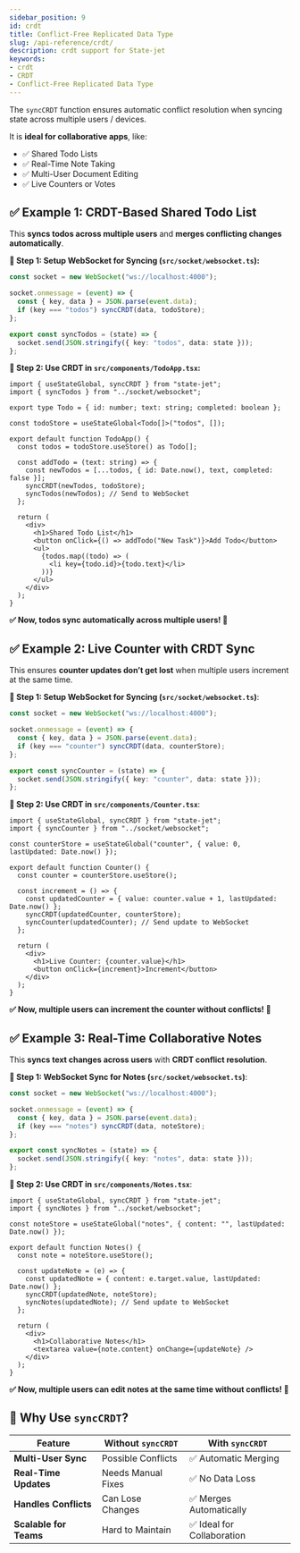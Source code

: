 ```yaml
---
sidebar_position: 9
id: crdt
title: Conflict-Free Replicated Data Type
slug: /api-reference/crdt/
description: crdt support for State-jet
keywords:
- crdt
- CRDT
- Conflict-Free Replicated Data Type
---
```


The `syncCRDT` function ensures automatic conflict resolution when syncing state across multiple users / devices.

It is **ideal for collaborative apps**, like:

- ✅ Shared Todo Lists
- ✅ Real-Time Note Taking
- ✅ Multi-User Document Editing
- ✅ Live Counters or Votes

## ✅ Example 1: CRDT-Based Shared Todo List

This **syncs todos across multiple users** and **merges conflicting changes automatically**.

**🔹 Step 1: Setup WebSocket for Syncing (`src/socket/websocket.ts`):**

```ts title="src/socket/websocket.ts"
const socket = new WebSocket("ws://localhost:4000");

socket.onmessage = (event) => {
  const { key, data } = JSON.parse(event.data);
  if (key === "todos") syncCRDT(data, todoStore);
};

export const syncTodos = (state) => {
  socket.send(JSON.stringify({ key: "todos", data: state }));
};
```

**🔹 Step 2: Use CRDT in `src/components/TodoApp.tsx`:**

```tsx title="src/components/TodoApp.tsx"
import { useStateGlobal, syncCRDT } from "state-jet";
import { syncTodos } from "../socket/websocket";

export type Todo = { id: number; text: string; completed: boolean };

const todoStore = useStateGlobal<Todo[]>("todos", []);

export default function TodoApp() {
  const todos = todoStore.useStore() as Todo[];

  const addTodo = (text: string) => {
    const newTodos = [...todos, { id: Date.now(), text, completed: false }];
    syncCRDT(newTodos, todoStore);
    syncTodos(newTodos); // Send to WebSocket
  };

  return (
    <div>
      <h1>Shared Todo List</h1>
      <button onClick={() => addTodo("New Task")}>Add Todo</button>
      <ul>
        {todos.map((todo) => (
          <li key={todo.id}>{todo.text}</li>
        ))}
      </ul>
    </div>
  );
}
```
**✅ Now, todos sync automatically across multiple users! 🎉**


## ✅ Example 2: Live Counter with CRDT Sync

This ensures **counter updates don’t get lost** when multiple users increment at the same time.

**🔹 Step 1: Setup WebSocket for Syncing (`src/socket/websocket.ts`)**:

```ts title="src/socket/websocket.ts"
const socket = new WebSocket("ws://localhost:4000");

socket.onmessage = (event) => {
  const { key, data } = JSON.parse(event.data);
  if (key === "counter") syncCRDT(data, counterStore);
};

export const syncCounter = (state) => {
  socket.send(JSON.stringify({ key: "counter", data: state }));
};
```

**🔹 Step 2: Use CRDT in `src/components/Counter.tsx`**:

```tsx title="src/components/TodoApp.tsx"
import { useStateGlobal, syncCRDT } from "state-jet";
import { syncCounter } from "../socket/websocket";

const counterStore = useStateGlobal("counter", { value: 0, lastUpdated: Date.now() });

export default function Counter() {
  const counter = counterStore.useStore();

  const increment = () => {
    const updatedCounter = { value: counter.value + 1, lastUpdated: Date.now() };
    syncCRDT(updatedCounter, counterStore);
    syncCounter(updatedCounter); // Send update to WebSocket
  };

  return (
    <div>
      <h1>Live Counter: {counter.value}</h1>
      <button onClick={increment}>Increment</button>
    </div>
  );
}
```
**✅ Now, multiple users can increment the counter without conflicts! 🎉**


## ✅ Example 3: Real-Time Collaborative Notes

This **syncs text changes across users** with **CRDT conflict resolution**.

**🔹 Step 1: WebSocket Sync for Notes (`src/socket/websocket.ts`)**:

```ts title="src/socket/websocket.ts"
const socket = new WebSocket("ws://localhost:4000");

socket.onmessage = (event) => {
  const { key, data } = JSON.parse(event.data);
  if (key === "notes") syncCRDT(data, noteStore);
};

export const syncNotes = (state) => {
  socket.send(JSON.stringify({ key: "notes", data: state }));
};
```

**🔹 Step 2: Use CRDT in `src/components/Notes.tsx`**:

```tsx title="src/components/TodoApp.tsx"
import { useStateGlobal, syncCRDT } from "state-jet";
import { syncNotes } from "../socket/websocket";

const noteStore = useStateGlobal("notes", { content: "", lastUpdated: Date.now() });

export default function Notes() {
  const note = noteStore.useStore();

  const updateNote = (e) => {
    const updatedNote = { content: e.target.value, lastUpdated: Date.now() };
    syncCRDT(updatedNote, noteStore);
    syncNotes(updatedNote); // Send update to WebSocket
  };

  return (
    <div>
      <h1>Collaborative Notes</h1>
      <textarea value={note.content} onChange={updateNote} />
    </div>
  );
}
```
**✅ Now, multiple users can edit notes at the same time without conflicts! 🎉**

## 🎯 Why Use `syncCRDT`?

| Feature                | Without `syncCRDT` | With `syncCRDT`           |
| ---------------------- | ------------------ | ------------------------- |
| **Multi-User Sync**    | Possible Conflicts | ✅ Automatic Merging       |
| **Real-Time Updates**  | Needs Manual Fixes | ✅ No Data Loss            |
| **Handles Conflicts**  | Can Lose Changes   | ✅ Merges Automatically    |
| **Scalable for Teams** | Hard to Maintain   | ✅ Ideal for Collaboration |
